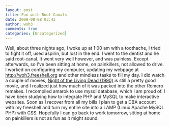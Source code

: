 ```yaml
---
layout: post
title: Fun with Root Canals
date: 2008-08-08 03:43
author: woh3
comments: true
categories: [Uncategorized]
---
```

Well, about three nights ago, I woke up at 1:00 am with a toothache, I tried to fight it off, used aspirin, but lost in the end. I went to the dentist and he said root-canal. It went very well however, and was painless. Except afterwards, so I've been sitting at home, on painkillers, not allowed to drive. I worked on configuring my computer, updating my webpage at <a href="http://woh3.freeshell.org">http://woh3.freeshell.org</a> and other mindless tasks to fill my day. I did watch a couple of movies, <a title="Night of the Living Dead 1990" href="http://www.imdb.com/title/tt0100258/">Night of the Living Dead (1990)</a> is still a pretty good movie, and I realized just how much of it was packed into the other Romero remakes. I recompiled amarok to use mysql database, which I am proud of. I have been studying how to integrate PHP and MySQL to make interactive websites. Soon as I recover from all my bills I plan to get a DBA account with my freeshell and turn my entire site into a LAMP (Linux Apache MySQL PHP) with CSS. Hopefully I can go back to work tomorrow, sitting at home on painkillers is not as fun as it might sound.
